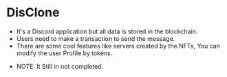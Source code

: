 # DisClone
- It's a Discord application but all data is stored in the blockchain.
- Users need to make a transaction to send the message.
- There are some cool features like servers created by the NFTs, You can modify the user Profile by tokens.

* NOTE: It Still in not completed.

